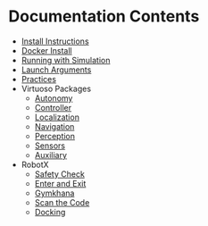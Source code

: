 # Documentation Contents

- [Install Instructions](/documentation/install.md)
- [Docker Install](/documentation/docker_install.md)
- [Running with Simulation](/documentation/running-with-simulation.md)
- [Launch Arguments](/documentation/launch-arguments.md)
- [Practices](/documentation/practices.md)
- Virtuoso Packages
  - [Autonomy](/virtuoso_autonomy/README.md)
  - [Controller](/virtuoso_controller/README.md)
  - [Localization](/virtuoso_localization/README.md)
  - [Navigation](/virtuoso_navigation/README.md)
  - [Perception](/virtuoso_perception/README.md)
  - [Sensors](/virtuoso_sensors/README.md)
  - [Auxiliary](/virtuoso_auxiliary/README.md)
- RobotX
  - [Safety Check](/documentation/robotx/safety_check.md)
  - [Enter and Exit](/documentation/robotx/enter_exit.md)
  - [Gymkhana](/documentation/robotx/gymkhana.md)
  - [Scan the Code](/documentation/robotx/scan_code.md)
  - [Docking](/documentation/robotx/docking.md)
